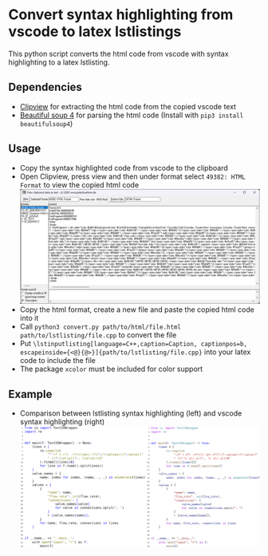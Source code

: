 # Convert syntax highlighting from vscode to latex lstlistings

This python script converts the html code from vscode with syntax highlighting to a latex lstlisting.

## Dependencies
- [Clipview](http://www.peterbuettner.de/develop/tools/clipview/) for extracting the html code from the copied vscode text
- [Beautiful soup 4](https://pypi.org/project/beautifulsoup4/) for parsing the html code (Install with `pip3 install beautifulsoup4`)

## Usage
- Copy the syntax highlighted code from vscode to the clipboard
- Open Clipview, press view and then under format select `49382: HTML Format` to view the copied html code
![Screenshot of the Clipview software](images/clipview.png?raw=true)
- Copy the html format, create a new file and paste the copied html code into it
- Call `python3 convert.py path/to/html/file.html path/to/lstlisting/file.cpp` to convert the file
- Put `\lstinputlisting[language=C++,caption=Caption, captionpos=b, escapeinside={<@}{@>}]{path/to/lstlisting/file.cpp}` into your latex code to include the file
- The package `xcolor` must be included for color support

## Example
- Comparison between lstlisting syntax highlighting (left) and vscode syntax highlighting (right)
![Comparison between lstlisting syntax highlighting (left) and vscode syntax highlighting (right)](images/comparison.png?raw=true)